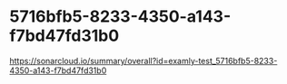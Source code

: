 # 5716bfb5-8233-4350-a143-f7bd47fd31b0
https://sonarcloud.io/summary/overall?id=examly-test_5716bfb5-8233-4350-a143-f7bd47fd31b0
